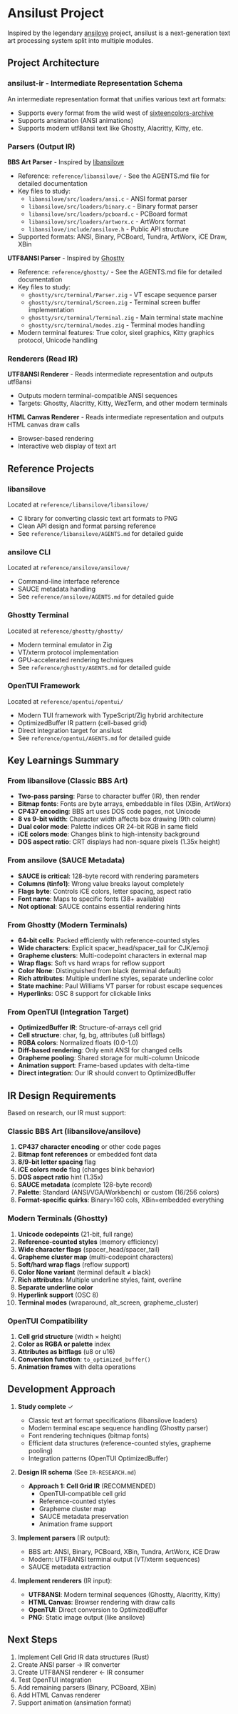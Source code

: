 # Ansilust Project

Inspired by the legendary [ansilove](https://github.com/ansilove/ansilove) project, ansilust is a next-generation text art processing system split into multiple modules.

## Project Architecture

### ansilust-ir - Intermediate Representation Schema
An intermediate representation format that unifies various text art formats:
- Supports every format from the wild west of [sixteencolors-archive](https://github.com/sixteencolors/sixteencolors-archive)
- Supports ansimation (ANSI animations)
- Supports modern utf8ansi text like Ghostty, Alacritty, Kitty, etc.

### Parsers (Output IR)

**BBS Art Parser** - Inspired by [libansilove](https://github.com/ansilove/libansilove)
- Reference: `reference/libansilove/` - See the AGENTS.md file for detailed documentation
- Key files to study:
  - `libansilove/src/loaders/ansi.c` - ANSI format parser
  - `libansilove/src/loaders/binary.c` - Binary format parser
  - `libansilove/src/loaders/pcboard.c` - PCBoard format
  - `libansilove/src/loaders/artworx.c` - ArtWorx format
  - `libansilove/include/ansilove.h` - Public API structure
- Supported formats: ANSI, Binary, PCBoard, Tundra, ArtWorx, iCE Draw, XBin

**UTF8ANSI Parser** - Inspired by [Ghostty](https://github.com/ghostty-org/ghostty)
- Reference: `reference/ghostty/` - See the AGENTS.md file for detailed documentation
- Key files to study:
  - `ghostty/src/terminal/Parser.zig` - VT escape sequence parser
  - `ghostty/src/terminal/Screen.zig` - Terminal screen buffer implementation
  - `ghostty/src/terminal/Terminal.zig` - Main terminal state machine
  - `ghostty/src/terminal/modes.zig` - Terminal modes handling
- Modern terminal features: True color, sixel graphics, Kitty graphics protocol, Unicode handling

### Renderers (Read IR)

**UTF8ANSI Renderer** - Reads intermediate representation and outputs utf8ansi
- Outputs modern terminal-compatible ANSI sequences
- Targets: Ghostty, Alacritty, Kitty, WezTerm, and other modern terminals

**HTML Canvas Renderer** - Reads intermediate representation and outputs HTML canvas draw calls
- Browser-based rendering
- Interactive web display of text art

## Reference Projects

### libansilove
Located at `reference/libansilove/libansilove/`
- C library for converting classic text art formats to PNG
- Clean API design and format parsing reference
- See `reference/libansilove/AGENTS.md` for detailed guide

### ansilove CLI
Located at `reference/ansilove/ansilove/`
- Command-line interface reference
- SAUCE metadata handling
- See `reference/ansilove/AGENTS.md` for detailed guide

### Ghostty Terminal
Located at `reference/ghostty/ghostty/`
- Modern terminal emulator in Zig
- VT/xterm protocol implementation
- GPU-accelerated rendering techniques
- See `reference/ghostty/AGENTS.md` for detailed guide

### OpenTUI Framework
Located at `reference/opentui/opentui/`
- Modern TUI framework with TypeScript/Zig hybrid architecture
- OptimizedBuffer IR pattern (cell-based grid)
- Direct integration target for ansilust
- See `reference/opentui/AGENTS.md` for detailed guide

## Key Learnings Summary

### From libansilove (Classic BBS Art)
- **Two-pass parsing**: Parse to character buffer (IR), then render
- **Bitmap fonts**: Fonts are byte arrays, embeddable in files (XBin, ArtWorx)
- **CP437 encoding**: BBS art uses DOS code pages, not Unicode
- **8 vs 9-bit width**: Character width affects box drawing (9th column)
- **Dual color mode**: Palette indices OR 24-bit RGB in same field
- **iCE colors mode**: Changes blink to high-intensity background
- **DOS aspect ratio**: CRT displays had non-square pixels (1.35x height)

### From ansilove (SAUCE Metadata)
- **SAUCE is critical**: 128-byte record with rendering parameters
- **Columns (tinfo1)**: Wrong value breaks layout completely
- **Flags byte**: Controls iCE colors, letter spacing, aspect ratio
- **Font name**: Maps to specific fonts (38+ available)
- **Not optional**: SAUCE contains essential rendering hints

### From Ghostty (Modern Terminals)
- **64-bit cells**: Packed efficiently with reference-counted styles
- **Wide characters**: Explicit spacer_head/spacer_tail for CJK/emoji
- **Grapheme clusters**: Multi-codepoint characters in external map
- **Wrap flags**: Soft vs hard wraps for reflow support
- **Color None**: Distinguished from black (terminal default)
- **Rich attributes**: Multiple underline styles, separate underline color
- **State machine**: Paul Williams VT parser for robust escape sequences
- **Hyperlinks**: OSC 8 support for clickable links

### From OpenTUI (Integration Target)
- **OptimizedBuffer IR**: Structure-of-arrays cell grid
- **Cell structure**: char, fg, bg, attributes (u8 bitflags)
- **RGBA colors**: Normalized floats (0.0-1.0)
- **Diff-based rendering**: Only emit ANSI for changed cells
- **Grapheme pooling**: Shared storage for multi-column Unicode
- **Animation support**: Frame-based updates with delta-time
- **Direct integration**: Our IR should convert to OptimizedBuffer

## IR Design Requirements

Based on research, our IR must support:

### Classic BBS Art (libansilove/ansilove)
1. **CP437 character encoding** or other code pages
2. **Bitmap font references** or embedded font data
3. **8/9-bit letter spacing** flag
4. **iCE colors mode** flag (changes blink behavior)
5. **DOS aspect ratio** hint (1.35x)
6. **SAUCE metadata** (complete 128-byte record)
7. **Palette**: Standard (ANSI/VGA/Workbench) or custom (16/256 colors)
8. **Format-specific quirks**: Binary=160 cols, XBin=embedded everything

### Modern Terminals (Ghostty)
1. **Unicode codepoints** (21-bit, full range)
2. **Reference-counted styles** (memory efficiency)
3. **Wide character flags** (spacer_head/spacer_tail)
4. **Grapheme cluster map** (multi-codepoint characters)
5. **Soft/hard wrap flags** (reflow support)
6. **Color None variant** (terminal default ≠ black)
7. **Rich attributes**: Multiple underline styles, faint, overline
8. **Separate underline color**
9. **Hyperlink support** (OSC 8)
10. **Terminal modes** (wraparound, alt_screen, grapheme_cluster)

### OpenTUI Compatibility
1. **Cell grid structure** (width × height)
2. **Color as RGBA or palette** index
3. **Attributes as bitflags** (u8 or u16)
4. **Conversion function**: `to_optimized_buffer()`
5. **Animation frames** with delta operations

## Development Approach

1. **Study complete** ✓
   - Classic text art format specifications (libansilove loaders)
   - Modern terminal escape sequence handling (Ghostty parser)
   - Font rendering techniques (bitmap fonts)
   - Efficient data structures (reference-counted styles, grapheme pooling)
   - Integration patterns (OpenTUI OptimizedBuffer)

2. **Design IR schema** (See `IR-RESEARCH.md`)
   - **Approach 1: Cell Grid IR** (RECOMMENDED)
     - OpenTUI-compatible cell grid
     - Reference-counted styles
     - Grapheme cluster map
     - SAUCE metadata preservation
     - Animation frame support
   
3. **Implement parsers** (IR output):
   - BBS art: ANSI, Binary, PCBoard, XBin, Tundra, ArtWorx, iCE Draw
   - Modern: UTF8ANSI terminal output (VT/xterm sequences)
   - SAUCE metadata extraction

4. **Implement renderers** (IR input):
   - **UTF8ANSI**: Modern terminal sequences (Ghostty, Alacritty, Kitty)
   - **HTML Canvas**: Browser rendering with draw calls
   - **OpenTUI**: Direct conversion to OptimizedBuffer
   - **PNG**: Static image output (like ansilove)

## Next Steps

1. Implement Cell Grid IR data structures (Rust)
2. Create ANSI parser → IR converter
3. Create UTF8ANSI renderer ← IR consumer
4. Test OpenTUI integration
5. Add remaining parsers (Binary, PCBoard, XBin)
6. Add HTML Canvas renderer
7. Support animation (ansimation format)
